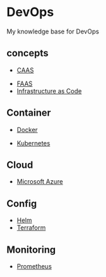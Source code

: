 # DevOps

My knowledge base for DevOps

## concepts
* [CAAS](concepts/caas.md)
<!-- * [Edge](concepts/edge.md) -->
* [FAAS](concepts/faas.md)
* [Infrastructure as Code](concepts/iac.md)
<!-- * [Monorepo vs Multirepo](concepts/mono_multi.md) -->
<!-- * [Serverless](concepts/serveless.md) -->
<!-- * [Site Reliability Engineering](concepts/sre.md) -->

## Container
* [Docker](container/docker.md)
<!-- * [Istio](container/istio.md) -->
* [Kubernetes](container/kubernetes.md)

## Cloud
<!-- * [AWS](cloud/aws.md) -->
* [Microsoft Azure](cloud/azure.md)
<!-- * [Google Cloud](cloud/google.md) -->
<!-- * [Heroku](cloud/heroku.md) -->

<!-- ## Serverless
* [Firebase](serveless/firebase.md)
* [Nbase](serveless/nbase.md)
* [Pocketbase](serveless/pocketbase.md)
* [Supabase](serveless/supabase.md)
 -->
## Config
<!-- * [Ansible](config/ansible.md) -->
* [Helm](config/helm.md)
* [Terraform](config/terraform.md)

<!-- ## CI/CD
* [Argo CI](cicd/argo.md)
* [GitHub Actions](cicd/github_actions.md)
* [GitLab](cicd/gitlab.md)
* [Jenkins](cicd/jenkins.md)
 -->
## Monitoring
<!-- * [Fluent Bit](monitoring/fluent_bit.md)
* [Grafana](monitoring/grafana.md) -->
* [Prometheus](monitoring/prometheus.md)
